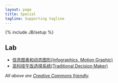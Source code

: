 ```yaml
---
layout: page
title: Special
tagline: Supporting tagline
---
```

{% include JB/setup %}

<h2>Lab</h2>
<ul class="posts">
    <li><a href="http://www.bennychia.com/mg/index.html" target="_blank">信息图表和动态图形(Infographics, Motion Graphic)</a></li>
    <li><a href="http://www.bennychia.com/traditional-decision-maker" target="_blank">高科技午饭选择系统(Traditional Decision Maker)</a></li>
</ul>

*All above are [Creative Commons friendly](http://creativecommons.org/licenses/by/3.0).*
